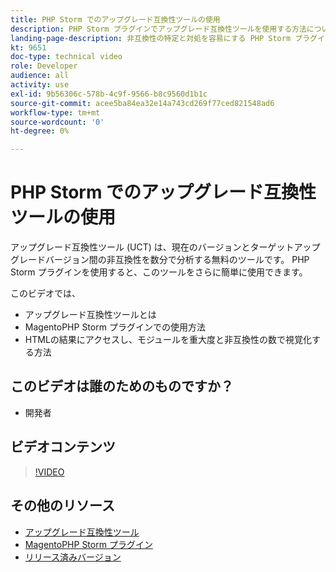 ```yaml
---
title: PHP Storm でのアップグレード互換性ツールの使用
description: PHP Storm プラグインでアップグレード互換性ツールを使用する方法については、このテクニカルビデオをご覧ください。
landing-page-description: 非互換性の特定と対処を容易にする PHP Storm プラグインを使用したアップグレード互換性ツールの使用方法について学習します。
kt: 9651
doc-type: technical video
role: Developer
audience: all
activity: use
exl-id: 9b56306c-578b-4c9f-9566-b8c9560d1b1c
source-git-commit: acee5ba84ea32e14a743cd269f77ced821548ad6
workflow-type: tm+mt
source-wordcount: '0'
ht-degree: 0%

---
```


# PHP Storm でのアップグレード互換性ツールの使用

アップグレード互換性ツール (UCT) は、現在のバージョンとターゲットアップグレードバージョン間の非互換性を数分で分析する無料のツールです。 PHP Storm プラグインを使用すると、このツールをさらに簡単に使用できます。

このビデオでは、

- アップグレード互換性ツールとは
- MagentoPHP Storm プラグインでの使用方法
- HTMLの結果にアクセスし、モジュールを重大度と非互換性の数で視覚化する方法

## このビデオは誰のためのものですか？

- 開発者

## ビデオコンテンツ

>[!VIDEO](https://video.tv.adobe.com/v/340150?quality=12&learn=on)

## その他のリソース

- [アップグレード互換性ツール](https://experienceleague.adobe.com/docs/commerce-operations/upgrade-guide/upgrade-compatibility-tool/overview.html)
- [MagentoPHP Storm プラグイン](https://plugins.jetbrains.com/plugin/8024-magento-phpstorm)
- [リリース済みバージョン](https://devdocs.magento.com/release/released-versions.html)
